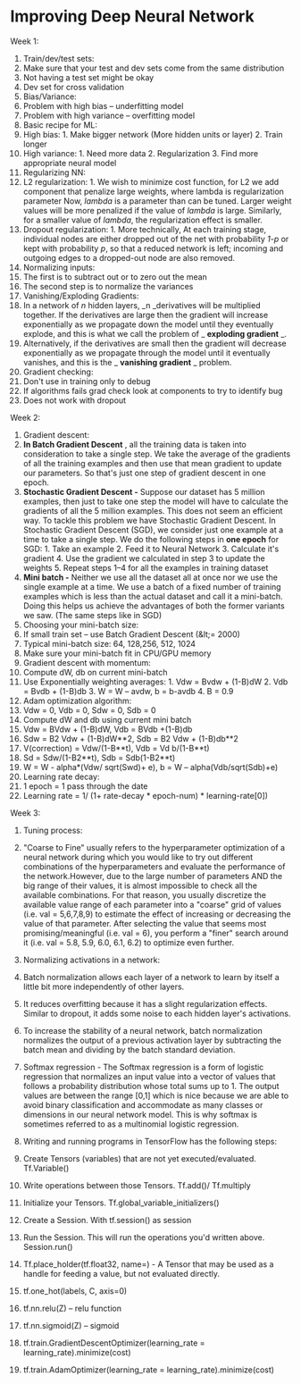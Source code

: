 # **Improving Deep Neural Network**

Week 1:

1. Train/dev/test sets:
  1. Make sure that your test and dev sets come from the same distribution
  2. Not having a test set might be okay
  3. Dev set for cross validation
2. Bias/Variance:
  1. Problem with high bias – underfitting model
  2. Problem with high variance – overfitting model
3. Basic recipe for ML:
  1. High bias:
    1. Make bigger network (More hidden units or layer)
    2. Train longer
  2. High variance:
    1. Need more data
    2. Regularization
    3. Find more appropriate neural model
4. Regularizing NN:
  1. L2 regularization:
    1. We wish to minimize cost function, for L2 we add component that penalize large weights, where lambda is regularization parameter Now, _lambda_ is a parameter than can be tuned. Larger weight values will be more penalized if the value of _lambda_ is large. Similarly, for a smaller value of _lambda_, the regularization effect is smaller.
  2. Dropout regularization:
    1. More technically, At each training stage, individual nodes are either dropped out of the net with probability _1-p_ or kept with probability _p_, so that a reduced network is left; incoming and outgoing edges to a dropped-out node are also removed.
5. Normalizing inputs:
  1. The first is to subtract out or to zero out the mean
  2. The second step is to normalize the variances
6. Vanishing/Exploding Gradients:
  1. In a network of _n_ hidden layers, _n _derivatives will be multiplied together. If the derivatives are large then the gradient will increase exponentially as we propagate down the model until they eventually explode, and this is what we call the problem of _ **exploding gradient** _.
  2. Alternatively, if the derivatives are small then the gradient will decrease exponentially as we propagate through the model until it eventually vanishes, and this is the _ **vanishing gradient** _ problem.
7. Gradient checking:
  1. Don&#39;t use in training only to debug
  2. If algorithms fails grad check look at components to try to identify bug
  3. Does not work with dropout

Week 2:

1. Gradient descent:
  1. **In Batch Gradient Descent** , all the training data is taken into consideration to take a single step. We take the average of the gradients of all the training examples and then use that mean gradient to update our parameters. So that&#39;s just one step of gradient descent in one epoch.
  2. **Stochastic Gradient Descent -** Suppose our dataset has 5 million examples, then just to take one step the model will have to calculate the gradients of all the 5 million examples. This does not seem an efficient way. To tackle this problem we have Stochastic Gradient Descent. In Stochastic Gradient Descent (SGD), we consider just one example at a time to take a single step. We do the following steps in  **one epoch**  for SGD:
    1. Take an example
    2. Feed it to Neural Network
    3. Calculate it&#39;s gradient
    4. Use the gradient we calculated in step 3 to update the weights
    5. Repeat steps 1–4 for all the examples in training dataset
  3. **Mini batch -** Neither we use all the dataset all at once nor we use the single example at a time. We use a batch of a fixed number of training examples which is less than the actual dataset and call it a mini-batch. Doing this helps us achieve the advantages of both the former variants we saw. (The same steps like in SGD)
2. Choosing your mini-batch size:
  1. If small train set – use Batch Gradient Descent (\&lt;= 2000)
  2. Typical mini-batch size: 64, 128,256, 512, 1024
  3. Make sure your mini-batch fit in CPU/GPU memory
3. Gradient descent with momentum:
  1. Compute dW, db on current mini-batch
  2. Use Exponentially weighting averages:
    1. Vdw = Bvdw + (1-B)dW
    2. Vdb = Bvdb + (1-B)db
    3. W = W – avdw, b = b-avdb
    4. B = 0.9
4. Adam optimization algorithm:
  1. Vdw = 0, Vdb = 0, Sdw = 0, Sdb = 0
  2. Compute dW and db using current mini batch
  3. Vdw = BVdw + (1-B)dW, Vdb = BVdb +(1-B)db
  4. Sdw = B2 Vdw + (1-B)dW\*\*2, Sdb = B2 Vdw + (1-B)db\*\*2
  5. V(correction) = Vdw/(1-B\*\*t), Vdb = Vd b/(1-B\*\*t)
  6. Sd = Sdw/(1-B2\*\*t), Sdb = Sdb(1-B2\*\*t)
  7. W = W - alpha\*(Vdw/ sqrt(Swd)+ e), b = W – alpha(Vdb/sqrt(Sdb)+e)
5. Learning rate decay:
  1. 1 epoch = 1 pass through the date
  2. Learning rate = 1/ (1+ rate-decay \* epoch-num) \* learning-rate[0])

Week 3:

1. Tuning process:
  1. &quot;Coarse to Fine&quot; usually refers to the hyperparameter optimization of a neural network during which you would like to try out different combinations of the hyperparameters and evaluate the performance of the network.However, due to the large number of parameters AND the big range of their values, it is almost impossible to check all the available combinations. For that reason, you usually discretize the available value range of each parameter into a &quot;coarse&quot; grid of values (i.e. val = 5,6,7,8,9) to estimate the effect of increasing or decreasing the value of that parameter. After selecting the value that seems most promising/meaningful (i.e. val = 6), you perform a &quot;finer&quot; search around it (i.e. val = 5.8, 5.9, 6.0, 6.1, 6.2) to optimize even further.
2. Normalizing activations in a network:
  1. Batch normalization allows each layer of a network to learn by itself a little bit more independently of other layers.
  2. It reduces overfitting because it has a slight regularization effects. Similar to dropout, it adds some noise to each hidden layer&#39;s activations.
  3. To increase the stability of a neural network, batch normalization normalizes the output of a previous activation layer by subtracting the batch mean and dividing by the batch standard deviation.
3. Softmax regression - The Softmax regression is a form of logistic regression that normalizes an input value into a vector of values that follows a probability distribution whose total sums up to 1. The output values are between the range [0,1] which is nice because we are able to avoid binary classification and accommodate as many classes or dimensions in our neural network model. This is why softmax is sometimes referred to as a multinomial logistic regression.
4. Writing and running programs in TensorFlow has the following steps:

1. Create Tensors (variables) that are not yet executed/evaluated. Tf.Variable()
2. Write operations between those Tensors. Tf.add()/ Tf.multiply
3. Initialize your Tensors. Tf.global\_variable\_initializers()
4. Create a Session. With tf.session() as session
5. Run the Session. This will run the operations you&#39;d written above. Session.run()

1. Tf.place\_holder(tf.float32, name=) - A Tensor that may be used as a handle for feeding a value, but not evaluated directly.
2. tf.one\_hot(labels, C, axis=0)
3. tf.nn.relu(Z) – relu function
4. tf.nn.sigmoid(Z) – sigmoid
5. tf.train.GradientDescentOptimizer(learning\_rate = learning\_rate).minimize(cost)
6. tf.train.AdamOptimizer(learning\_rate = learning\_rate).minimize(cost)